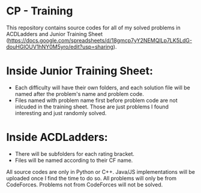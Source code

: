 # CP - Training
This repository contains source codes for all of my solved problems in ACDLadders and Junior Training Sheet (https://docs.google.com/spreadsheets/d/18gmcp7yY2NEMQILp7LK5LdG-douHGIOUV1hNY0M5yro/edit?usp=sharing).

# Inside Junior Training Sheet:
- Each difficulty will have their own folders, and each solution file will be named after the problem's name and problem code.
- Files named with problem name first before problem code are not inlcuded in the training sheet. Those are just problems I found interesting and just randomly solved.

# Inside ACDLadders:
- There will be subfolders for each rating bracket.
- Files will be named according to their CF name.

All source codes are only in Python or C++. Java/JS implementations will be uploaded once I find the time to do so.
All problems will only be from CodeForces. Problems not from CodeForces will not be solved.
